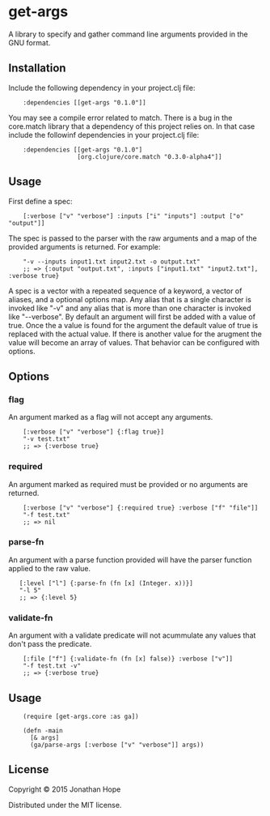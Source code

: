 # get-args

A library to specify and gather command line arguments provided in the GNU format.

## Installation

Include the following dependency in your project.clj file:

        :dependencies [[get-args "0.1.0"]]

You may see a compile error related to match. There is a bug in the core.match library that a dependency of this project relies on. In that case include the followinf dependencies in your project.clj file:

        :dependencies [[get-args "0.1.0"]
                       [org.clojure/core.match "0.3.0-alpha4"]]

## Usage

First define a spec:

        [:verbose ["v" "verbose"] :inputs ["i" "inputs"] :output ["o" "output"]]

The spec is passed to the parser with the raw arguments and a map of the provided arguments is returned. For example:

        "-v --inputs input1.txt input2.txt -o output.txt"
        ;; => {:output "output.txt", :inputs ["input1.txt" "input2.txt"], :verbose true}

A spec is a vector with a repeated sequence of a keyword, a vector of aliases, and a optional options map. Any alias that is a single character is invoked like "-v" and any alias that is more than one character is invoked like "--verbose". By default an argument will first be added with a value of true. Once the a value is found for the argument the default value of true is replaced with the actual value. If there is another value for the arugment the value will become an array of values. That behavior can be configured with options.

## Options

### flag

An argument marked as a flag will not accept any arguments.

        [:verbose ["v" "verbose"] {:flag true}]
        "-v test.txt"
        ;; => {:verbose true}

### required

An argument marked as required must be provided or no arguments are returned.

        [:verbose ["v" "verbose"] {:required true} :verbose ["f" "file"]]
        "-f test.txt"
        ;; => nil

### parse-fn

An argument with a parse function provided will have the parser function applied to the raw value.

       [:level ["l"] {:parse-fn (fn [x] (Integer. x))}]
       "-l 5"
       ;; => {:level 5}

### validate-fn

An argument with a validate predicate will not acummulate any values that don't pass the predicate. 

        [:file ["f"] {:validate-fn (fn [x] false)} :verbose ["v"]]
        "-f test.txt -v"
        ;; => {:verbose true}

## Usage

        (require [get-args.core :as ga])

        (defn -main
          [& args]
          (ga/parse-args [:verbose ["v" "verbose"]] args))

## License

Copyright © 2015 Jonathan Hope

Distributed under the MIT license.
